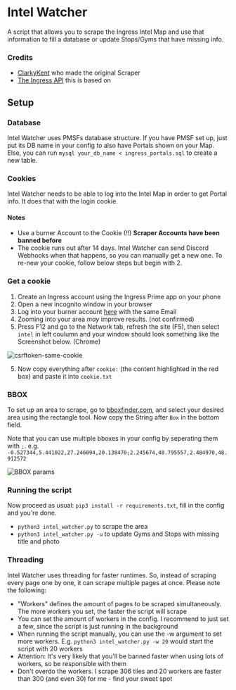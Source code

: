 # Intel Watcher

A script that allows you to scrape the Ingress Intel Map and use that information to fill a database or update Stops/Gyms that have missing info.

### Credits
- [ClarkyKent](https://github.com/ClarkyKent/ingress_scraper) who made the original Scraper
- [The Ingress API](https://github.com/lc4t/ingress-api) this is based on

## Setup
### Database
Intel Watcher uses PMSFs database structure. If you have PMSF set up, just put its DB name in your config to also have Portals shown on your Map. Else, you can run `mysql your_db_name < ingress_portals.sql` to create a new table.

### Cookies
Intel Watcher needs to be able to log into the Intel Map in order to get Portal info. It does that with the login cookie.

#### Notes
- Use a burner Account to the Cookie (!!) **Scraper Accounts have been banned before**
- The cookie runs out after 14 days. Intel Watcher can send Discord Webhooks when that happens, so you can manually get a new one. To re-new your cookie, follow below steps but begin with 2.

### Get a cookie
1. Create an Ingress account using the Ingress Prime app on your phone
2. Open a new incognito window in your browser
2. Log into your burner account [here](https://intel.ingress.com/intel) with the same Email
3. Zooming into your area *may* improve results. (not confirmed)
4. Press F12 and go to the Network tab, refresh the site (F5), then select `intel` in left coulumn and your window should look something like the Screenshot below. (Chrome)

![csrftoken-same-cookie](https://i.imgur.com/y7KFNI0.png)

5. Now copy everything after `cookie:` (the content highlighted in the red box) and paste it into `cookie.txt`

### BBOX
To set up an area to scrape, go to [bboxfinder.com](http://bboxfinder.com), and select your desired area using the rectangle tool. Now copy the String after `Box` in the bottom field.

Note that you can use multiple bboxes in your config by seperating them with `;`. e.g. `-0.527344,5.441022,27.246094,20.138470;2.245674,48.795557,2.484970,48.912572`

![BBOX params](https://i.imgur.com/QKROPSU.jpg)

### Running the script
Now proceed as usual: `pip3 install -r requirements.txt`, fill in the config and you're done.
- `python3 intel_watcher.py` to scrape the area
- `python3 intel_watcher.py -u` to update Gyms and Stops with missing title and photo

### Threading
Intel Watcher uses threading for faster runtimes. So, instead of scraping every page one by one, it can scrape multiple pages at once. Please note the following:
- "Workers" defines the amount of pages to be scraped simultaneously. The more workers you set, the faster the script will scrape
- You can set the amount of workers in the config. I recommend to just set a few, since the script is just running in the background
- When running the script manually, you can use the -w argument to set more workers. E.g. `python3 intel_watcher.py -w 20` would start the script with 20 workers
- Attention: It's very likely that you'll be banned faster when using lots of workers, so be responsible with them
- Don't overdo the workers. I scrape 306 tiles and 20 workers are faster than 300 (and even 30) for me - find your sweet spot
